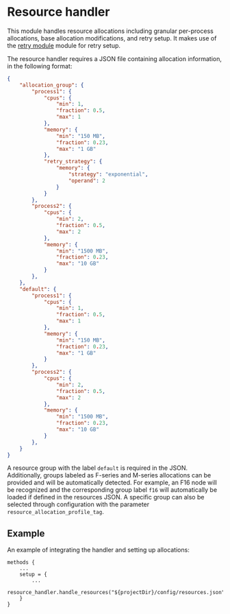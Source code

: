 # Resource handler

This module handles resource allocations including granular per-process allocations, base allocation modifications, and retry setup. It makes use of the [retry module](../retry) module for retry setup.

The resource handler requires a JSON file containing allocation information, in the following format:

```JSON
{
    "allocation_group": {
        "process1": {
            "cpus": {
                "min": 1,
                "fraction": 0.5,
                "max": 1
            },
            "memory": {
                "min": "150 MB",
                "fraction": 0.23,
                "max": "1 GB"
            },
            "retry_strategy": {
                "memory": {
                    "strategy": "exponential",
                    "operand": 2
                }
            }
        },
        "process2": {
            "cpus": {
                "min": 2,
                "fraction": 0.5,
                "max": 2
            },
            "memory": {
                "min": "1500 MB",
                "fraction": 0.23,
                "max": "10 GB"
            }
        },
    },
    "default": {
        "process1": {
            "cpus": {
                "min": 1,
                "fraction": 0.5,
                "max": 1
            },
            "memory": {
                "min": "150 MB",
                "fraction": 0.23,
                "max": "1 GB"
            }
        },
        "process2": {
            "cpus": {
                "min": 2,
                "fraction": 0.5,
                "max": 2
            },
            "memory": {
                "min": "1500 MB",
                "fraction": 0.23,
                "max": "10 GB"
            }
        },
    }
}
```

A resource group with the label `default` is required in the JSON. Additionally, groups labeled as F-series and M-series allocations can be provided and will be automatically detected. For example, an F16 node will be recognized and the corresponding group label `f16` will automatically be loaded if defined in the resources JSON. A specific group can also be selected through configuration with the parameter `resource_allocation_profile_tag`.

## Example
An example of integrating the handler and setting up allocations:
```Nextflow
methods {
    ...
    setup = {
        ...
        resource_handler.handle_resources("${projectDir}/config/resources.json")
    }
}
```